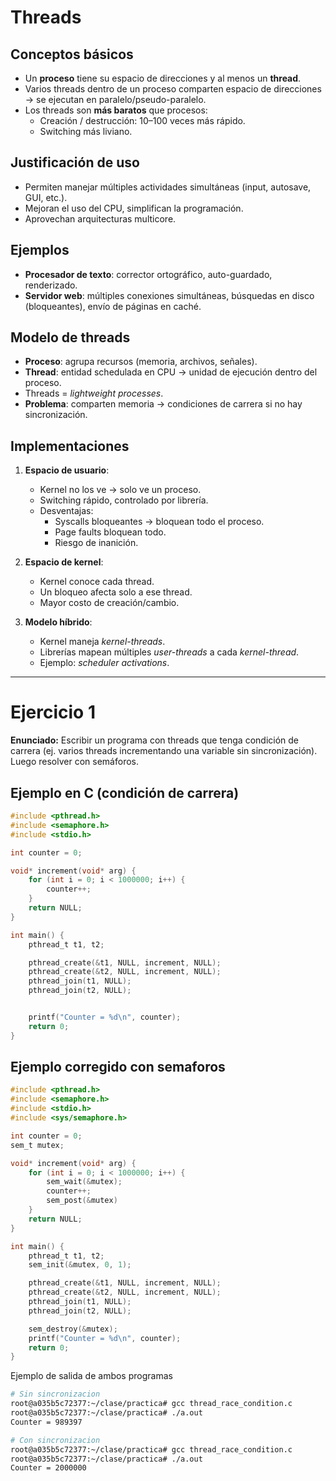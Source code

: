 # Threads

## Conceptos básicos
- Un **proceso** tiene su espacio de direcciones y al menos un **thread**.
- Varios threads dentro de un proceso comparten espacio de direcciones → se ejecutan en paralelo/pseudo-paralelo.
- Los threads son **más baratos** que procesos:
  - Creación / destrucción: 10–100 veces más rápido.
  - Switching más liviano.

## Justificación de uso
- Permiten manejar múltiples actividades simultáneas (input, autosave, GUI, etc.).
- Mejoran el uso del CPU, simplifican la programación.
- Aprovechan arquitecturas multicore.

## Ejemplos
- **Procesador de texto**: corrector ortográfico, auto-guardado, renderizado.
- **Servidor web**: múltiples conexiones simultáneas, búsquedas en disco (bloqueantes), envío de páginas en caché.

## Modelo de threads
- **Proceso**: agrupa recursos (memoria, archivos, señales).
- **Thread**: entidad schedulada en CPU → unidad de ejecución dentro del proceso.
- Threads = *lightweight processes*.
- **Problema**: comparten memoria → condiciones de carrera si no hay sincronización.

## Implementaciones
1. **Espacio de usuario**:
   - Kernel no los ve → solo ve un proceso.
   - Switching rápido, controlado por librería.
   - Desventajas:
     - Syscalls bloqueantes → bloquean todo el proceso.
     - Page faults bloquean todo.
     - Riesgo de inanición.

2. **Espacio de kernel**:
   - Kernel conoce cada thread.
   - Un bloqueo afecta solo a ese thread.
   - Mayor costo de creación/cambio.

3. **Modelo híbrido**:
   - Kernel maneja *kernel-threads*.
   - Librerías mapean múltiples *user-threads* a cada *kernel-thread*.
   - Ejemplo: *scheduler activations*.

---

# Ejercicio 1
**Enunciado:** Escribir un programa con threads que tenga condición de carrera (ej. varios threads incrementando una variable sin sincronización). Luego resolver con semáforos.

## Ejemplo en C (condición de carrera)
```c
#include <pthread.h>
#include <semaphore.h>
#include <stdio.h>

int counter = 0;

void* increment(void* arg) {
    for (int i = 0; i < 1000000; i++) {
        counter++;
    }
    return NULL;
}

int main() {
    pthread_t t1, t2;

    pthread_create(&t1, NULL, increment, NULL);
    pthread_create(&t2, NULL, increment, NULL);
    pthread_join(t1, NULL);
    pthread_join(t2, NULL);


    printf("Counter = %d\n", counter);
    return 0;
}

```



## Ejemplo corregido con semaforos

```c
#include <pthread.h>
#include <semaphore.h>
#include <stdio.h>
#include <sys/semaphore.h>

int counter = 0;
sem_t mutex;

void* increment(void* arg) {
    for (int i = 0; i < 1000000; i++) {
        sem_wait(&mutex);
        counter++;
        sem_post(&mutex)
    }
    return NULL;
}

int main() {
    pthread_t t1, t2;
    sem_init(&mutex, 0, 1);

    pthread_create(&t1, NULL, increment, NULL);
    pthread_create(&t2, NULL, increment, NULL);
    pthread_join(t1, NULL);
    pthread_join(t2, NULL);

    sem_destroy(&mutex);
    printf("Counter = %d\n", counter);
    return 0;
}

```

Ejemplo de salida de ambos programas

```bash
# Sin sincronizacion
root@a035b5c72377:~/clase/practica# gcc thread_race_condition.c
root@a035b5c72377:~/clase/practica# ./a.out
Counter = 989397

# Con sincronizacion
root@a035b5c72377:~/clase/practica# gcc thread_race_condition.c
root@a035b5c72377:~/clase/practica# ./a.out
Counter = 2000000
```

